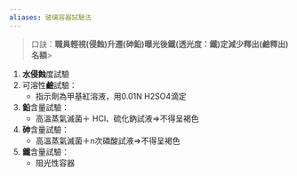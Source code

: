 ```yaml
---
aliases: 玻璃容器試驗法
---
```

>口訣：**職員輕視(侵蝕)升遷(砷鉛)曝光後鐵(透光度：鐵)定減少釋出(鹼釋出)名額**>  

1. **水侵蝕**度試驗  
2. 可溶性**鹼**試驗：
	- 指示劑為甲基紅溶液，用0.01N H2SO4滴定  
3. **鉛**含量試驗：
	- 高溫蒸氣滅菌＋ HCl、硫化鈉試液⇒不得呈褐色  
4. **砷**含量試驗：
	- 高溫蒸氣滅菌＋n次磷酸試液⇒不得呈褐色
5. **鐵**含量試驗：
	- 阻光性容器